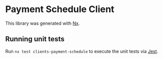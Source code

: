 <!-- gitbook-navigation: "Payment Schedule" -->

# Payment Schedule Client

This library was generated with [Nx](https://nx.dev).

## Running unit tests

Run `nx test clients-payment-schedule` to execute the unit tests via [Jest](https://jestjs.io).
